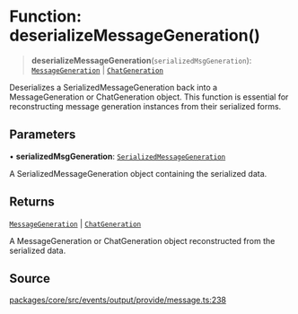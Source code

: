 # Function: deserializeMessageGeneration()

> **deserializeMessageGeneration**(`serializedMsgGeneration`): [`MessageGeneration`](../interfaces/MessageGeneration.md) \| [`ChatGeneration`](../interfaces/ChatGeneration.md)

Deserializes a SerializedMessageGeneration back into a MessageGeneration or ChatGeneration object.
This function is essential for reconstructing message generation instances from their serialized forms.

## Parameters

• **serializedMsgGeneration**: [`SerializedMessageGeneration`](../interfaces/SerializedMessageGeneration.md)

A SerializedMessageGeneration object containing the serialized data.

## Returns

[`MessageGeneration`](../interfaces/MessageGeneration.md) \| [`ChatGeneration`](../interfaces/ChatGeneration.md)

A MessageGeneration or ChatGeneration object reconstructed from the serialized data.

## Source

[packages/core/src/events/output/provide/message.ts:238](https://github.com/VictorS67/encre/blob/42c3bddca4be2d23ad959c1c99381eefbf43789c/packages/core/src/events/output/provide/message.ts#L238)
